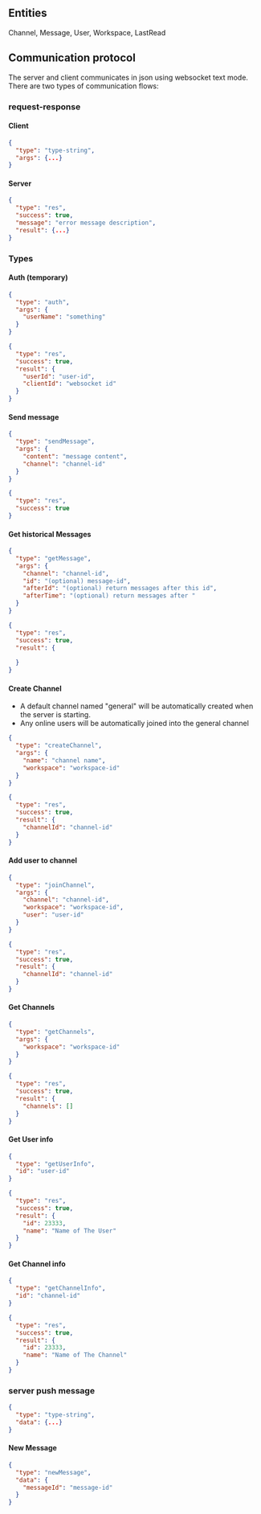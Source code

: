 ## Entities
Channel, Message, User, Workspace, LastRead

## Communication protocol
The server and client communicates in json using websocket text mode. There are two types of communication flows:
### request-response
#### Client
```json
{
  "type": "type-string",
  "args": {...}
}
```
#### Server
```json
{
  "type": "res",
  "success": true,
  "message": "error message description",
  "result": {...}
}
```


### Types
#### Auth (temporary)
```json
{
  "type": "auth",
  "args": {
    "userName": "something"
  }
}
```
```json
{
  "type": "res",
  "success": true,
  "result": {
    "userId": "user-id",
    "clientId": "websocket id"
  }
}
```

#### Send message
```json
{
  "type": "sendMessage",
  "args": {
    "content": "message content",
    "channel": "channel-id"
  }
}
```
```json
{
  "type": "res",
  "success": true
}
```

#### Get historical Messages
```json
{
  "type": "getMessage",
  "args": {
    "channel": "channel-id",
    "id": "(optional) message-id",
    "afterId": "(optional) return messages after this id",
    "afterTime": "(optional) return messages after "
  }
}
```
```json
{
  "type": "res",
  "success": true,
  "result": {
    
  }
}
```

#### Create Channel
* A default channel named "general" will be automatically created when the server is starting.
* Any online users will be automatically joined into the general channel
```json
{
  "type": "createChannel",
  "args": {
    "name": "channel name",
    "workspace": "workspace-id"
  }
}
```
```json
{
  "type": "res",
  "success": true,
  "result": {
    "channelId": "channel-id"
  }
}
```

#### Add user to channel
```json
{
  "type": "joinChannel",
  "args": {
    "channel": "channel-id",
    "workspace": "workspace-id",
    "user": "user-id"
  }
}
```
```json
{
  "type": "res",
  "success": true,
  "result": {
    "channelId": "channel-id"
  }
}
```

#### Get Channels
```json
{
  "type": "getChannels",
  "args": {
    "workspace": "workspace-id"
  }
}
```
```json
{
  "type": "res",
  "success": true,
  "result": {
    "channels": []
  }
}
```

#### Get User info
```json
{
  "type": "getUserInfo",
  "id": "user-id"
}
```
```json
{
  "type": "res",
  "success": true,
  "result": {
    "id": 23333,
    "name": "Name of The User"
  }
}
```
#### Get Channel info
```json
{
  "type": "getChannelInfo",
  "id": "channel-id"
}
```
```json
{
  "type": "res",
  "success": true,
  "result": {
    "id": 23333,
    "name": "Name of The Channel"
  }
}
```

### server push message
```json
{
  "type": "type-string",
  "data": {...}
}
```

#### New Message
```json
{
  "type": "newMessage",
  "data": {
    "messageId": "message-id"
  }
}
```


